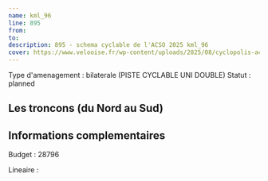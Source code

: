 ```yaml
---
name: kml_96 
line: 895
from: 
to:  
description: 895 - schema cyclable de l'ACSO 2025 kml_96 
cover: https://www.velooise.fr/wp-content/uploads/2025/08/cyclopolis-acso-895.jpg
---
```

Type d'amenagement : bilaterale (PISTE CYCLABLE UNI DOUBLE)
Statut : planned
## Les troncons (du Nord au Sud)

## Informations complementaires

Budget  : 28796 

Lineaire :

